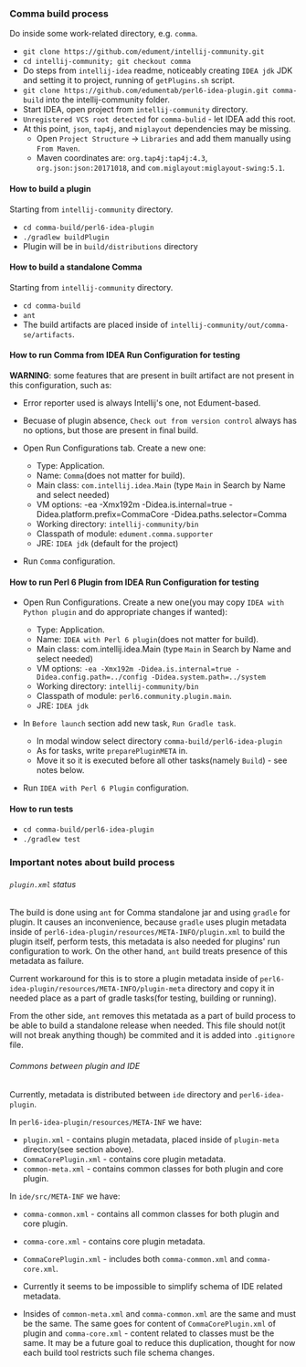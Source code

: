 ### Comma build process

Do inside some work-related directory, e.g. `comma`.
* `git clone https://github.com/edument/intellij-community.git`
* `cd intellij-community; git checkout comma`
* Do steps from `intellij-idea` readme, noticeably creating `IDEA jdk` JDK and setting it to project, running of `getPlugins.sh` script.
* `git clone https://github.com/edumentab/perl6-idea-plugin.git comma-build` into the intellij-community folder.
* Start IDEA, open project from `intellij-community` directory.
* `Unregistered VCS root detected` for `comma-bulid` - let IDEA add this root.
* At this point, `json`, `tap4j`, and `miglayout` dependencies may be missing.
  * Open `Project Structure` -> `Libraries` and add them manually using `From Maven`.
  * Maven coordinates are: `org.tap4j:tap4j:4.3`, `org.json:json:20171018`, and `com.miglayout:miglayout-swing:5.1`.

#### How to build a plugin

Starting from `intellij-community` directory.
* `cd comma-build/perl6-idea-plugin`
* `./gradlew buildPlugin`
* Plugin will be in `build/distributions` directory

#### How to build a standalone Comma

Starting from `intellij-community` directory.
* `cd comma-build`
* `ant`
* The build artifacts are placed inside of `intellij-community/out/comma-se/artifacts`.

#### How to run Comma from IDEA Run Configuration for testing

**WARNING**: some features that are present in built artifact are not present in this configuration, such as:

* Error reporter used is always Intellij's one, not Edument-based. 
* Becuase of plugin absence, `Check out from version control` always has no options, but those are present in final build.

* Open Run Configurations tab. Create a new one:
  - Type: Application.
  - Name: `Comma`(does not matter for build).
  - Main class: `com.intellij.idea.Main` (type `Main` in Search by Name and select needed)
  - VM options: -ea  -Xmx192m -Didea.is.internal=true -Didea.platform.prefix=CommaCore -Didea.paths.selector=Comma
  - Working directory: `intellij-community/bin`
  - Classpath of module: `edument.comma.supporter`
  - JRE: `IDEA jdk` (default for the project)

* Run `Comma` configuration.

#### How to run Perl 6 Plugin from IDEA Run Configuration for testing

* Open Run Configurations. Create a new one(you may copy `IDEA with Python plugin` and do appropriate changes if wanted):

  - Type: Application.
  - Name: `IDEA with Perl 6 plugin`(does not matter for build).
  - Main class: com.intellij.idea.Main (type `Main` in Search by Name and select needed)
  - VM options: `-ea -Xmx192m -Didea.is.internal=true -Didea.config.path=../config -Didea.system.path=../system`
  - Working directory: `intellij-community/bin`
  - Classpath of module: `perl6.community.plugin.main`.
  - JRE: `IDEA jdk`

* In `Before launch` section add new task, `Run Gradle task`.
  * In modal window select directory `comma-build/perl6-idea-plugin`
  * As for tasks, write `preparePluginMETA` in.
  * Move it so it is executed before all other tasks(namely `Build`) - see notes below.

* Run `IDEA with Perl 6 Plugin` configuration.

#### How to run tests

* `cd comma-build/perl6-idea-plugin`
* `./gradlew test`

### Important notes about build process

###### `plugin.xml` status

The build is done using `ant` for Comma standalone jar and using `gradle` for plugin.
It causes an inconvenience, because `gradle` uses plugin metadata inside of `perl6-idea-plugin/resources/META-INFO/plugin.xml` to build the plugin itself, perform tests, this metadata is also needed for plugins' run configuration to work. On the other hand, `ant` build treats presence of this metadata as failure.

Current workaround for this is to store a plugin metadata inside of `perl6-idea-plugin/resources/META-INFO/plugin-meta` directory and copy it in needed place as a part of gradle tasks(for testing, building or running).

From the other side, `ant` removes this metatada as a part of build process to be able to build a standalone release when needed. This file should not(it will not break anything though) be commited and it is added into `.gitignore` file.

###### Commons between plugin and IDE

Currently, metadata is distributed between `ide` directory and `perl6-idea-plugin`.

In `perl6-idea-plugin/resources/META-INF` we have:
* `plugin.xml` - contains plugin metadata, placed inside of `plugin-meta` directory(see section above).
* `CommaCorePlugin.xml` - contains core plugin metadata.
* `common-meta.xml` - contains common classes for both plugin and core plugin.

In `ide/src/META-INF` we have:
* `comma-common.xml` - contains all common classes for both plugin and core plugin.
* `comma-core.xml` - contains core plugin metadata.
* `CommaCorePlugin.xml` - includes both `comma-common.xml` and `comma-core.xml`.

* Currently it seems to be impossible to simplify schema of IDE related metadata.
* Insides of `common-meta.xml` and `comma-common.xml` are the same and must be the same.
The same goes for content of `CommaCorePlugin.xml` of plugin and `comma-core.xml` - content related to classes must be the same.
It may be a future goal to reduce this duplication, thought for now each build tool restricts such file schema changes.
